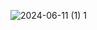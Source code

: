 ![2024-06-11 (1) 1](https://github.com/Juberlandio/curriculo/assets/121353889/aeec14c6-1f9a-404e-84aa-6317745d4695)
